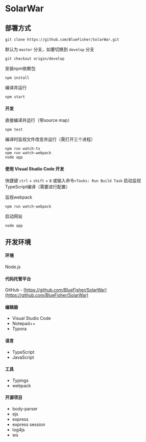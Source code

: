 # SolarWar

## 部署方式

```shell
git clone https://github.com/BlueFisher/SolarWar.git
```
默认为 `master` 分支，如要切换到 `develop` 分支
```shell
git checkout origin/develop
```

安装npm依赖包

```shell
npm install
```

编译并运行

```shell
npm start
```

#### 开发

 直接编译并运行（带source map）

```shell
npm test
```

编译时监视文件改变并运行（需打开三个进程）

```shell
npm run watch-ts
npm run watch-webpack
node app
```

#### 使用 Visual Studio Code 开发

快捷键 `ctrl` + `shift` + `B` 或输入命令`>Tasks: Run Build Task` 启动监视TypeScript编译（需要进行配置）

监视webpack

```shell
npm run watch-webpack
```

启动网站

```shell
node app
```

## 开发环境

#### 环境

Node.js

#### 代码托管平台

GitHub - [https://github.com/BlueFisher/SolarWar](https://github.com/BlueFisher/SolarWar)

#### 编辑器

- Visual Studio Code
- Notepad++
- Typora

#### 语言

- TypeScript
- JavaScript

#### 工具

- Typings
- webpack


#### 开源项目

- body-parser
- ejs
- express
- express session
- log4js
- ws